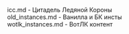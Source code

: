 icc.md - Цитадель Ледяной Короны<br>
old_instances.md - Ванилла и БК инсты<br>
wotlk_instances.md - ВотЛК контент<br>
